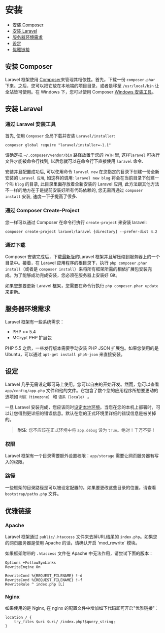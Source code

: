 # 安装

- [安装 Composer](#install-composer)
- [安装 Laravel](#install-laravel)
- [服务器环境需求](#server-requirements)
- [设定](#configuration)
- [优雅链接](#pretty-urls)

<a name="install-composer"></a>
## 安装 Composer

Laravel 框架使用 [Composer](http://getcomposer.org)来管理其相依性。首先，下载一份 `composer.phar` 下来。之后，您可以把它放在本地端的项目目录，或者是移至 `/usr/local/bin` 让全站皆可使用。在 Windows 下，您可以使用 Composer [Windows 安装工具](https://getcomposer.org/Composer-Setup.exe)。

<a name="install-laravel"></a>
## 安装 Laravel

### 通过 Laravel 安装工具

首先, 使用 `Composer` 全局下载并安装 `Laravel/installer`: 

	composer global require "laravel/installer=~1.1"


请确定把 `~/.composer/vendor/bin` 路径放置于您的 `PATH` 里, 这样`laravel` 可执行文件才能被命令行找到,  以后您就可以在命令行下直接使用 `laravel` 命令.

安装并且配置成功后, 可以使用命令 `laravel new` 在您指定的目录下创建一份全新安装的 `Laravel 应用`, 如这样的调用: `laravel new blog` 将会在当前目录下创建一个叫 `blog` 的目录, 此目录里面存放着全新安装的 Laravel 应用, 此方法跟其他方法不一样的地方在于是提前安装好所有代码依赖的, 您无需再通过 `composer install` 安装, 速度一下子提高了很多. 

### 通过 Composer Create-Project

您一样可以通过 Composer 在命令行执行 `create-project` 来安装 laravel: 

	composer create-project laravel/laravel {directory} --prefer-dist 4.2

### 通过下载

Composer 安装完成后，下载[最新版](https://github.com/laravel/laravel/archive/v4.2.11.zip)的Laravel 框架并且解压缩到服务器上的一个目录中。接着，在 Laravel 应用程序的根目录下，执行 `php composer.phar install`（或者是 `composer install`）来将所有框架所需的相依扩展包安装完成。为了能够成功完成安装，您必须在服务器上安装好 Git。

如果您想要更新 Laravel 框架，您需要在命令行执行 `php composer.phar update` 来更新。

<a name="server-requirements"></a>
## 服务器环境需求

Laravel 框架有一些系统需求：

- PHP >= 5.4
- MCrypt PHP 扩展包

PHP 5.5 之后，一些发行版本需要手动安装 PHP JSON 扩展包。如果您使用的是 Ubuntu，可以通过 `apt-get install php5-json` 来直接安装。

<a name="configuration"></a>
## 设定

Laravel 几乎无需设定即可马上使用。您可以自由的开始开发。然而，您可以查看 `app/config/app.php` 文件和他的文件。它包含了数个您的应用程序所想要更动的选项如 `时区（timezone）` 和 `语系（locale）` 。

一旦 Laravel 安装完成，您应该同时[设定本地环境](/docs/configuration#environment-configuration)。当您在您的本机上部署时，可以让您得到更详细的错误信息。默认在您的正式环境里详细的错误信息是被关掉的。

> **附注:** 您不应该在正式环境中将 `app.debug` 设为 `true`。绝对！千万不要！

<a name="permissions"></a>
### 权限

Laravel 框架有一个目录需要额外设置权限：`app/storage` 需要让网页服务器有写入的权限。

<a name="paths"></a>
### 路径

一些框架的目录路径是可以被设定配置的。如果要更改这些目录的位置，请查看 `bootstrap/paths.php` 文件。

<a name="pretty-urls"></a>
## 优雅链接

### Apache

Laravel 框架通过 `public/.htaccess` 文件来去掉URL结尾的 `index.php`。如果您的网页服务器是使用 Apache 的话，请确认开启 'mod_rewrite` 模块。

如果框架附带的 `.htaccess` 文件在 Apache 中无法作用，请尝试下面的版本：

	Options +FollowSymLinks
	RewriteEngine On

	RewriteCond %{REQUEST_FILENAME} !-d
	RewriteCond %{REQUEST_FILENAME} !-f
	RewriteRule ^ index.php [L]


### Nginx

如果使用的是 Nginx, 在 nginx 的配置文件中增加如下代码即可开启"优雅链接"：

    location / {
        try_files $uri $uri/ /index.php?$query_string;
    }
